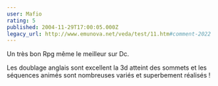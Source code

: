 ```yaml
---
user: Mafio
rating: 5
published: 2004-11-29T17:00:05.000Z
legacy_url: http://www.emunova.net/veda/test/11.htm#comment-2022
---
```

Un très bon Rpg même le meilleur sur Dc.

Les doublage anglais sont excellent la 3d atteint des sommets et les séquences animés sont nombreuses variés et superbement réalisés !